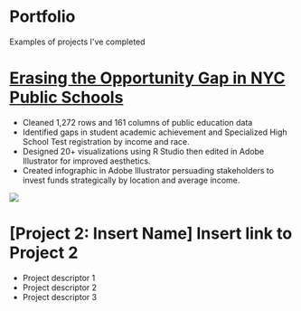 # Portfolio
Examples of projects I've completed

# [Erasing the Opportunity Gap in NYC Public Schools](https://github.com/vladimir-dinolov/NYDOE.git)
* Cleaned 1,272 rows and 161 columns of public education data
* Identified gaps in student academic achievement and Specialized High School Test registration by income and race.
* Designed 20+ visualizations using R Studio then edited in Adobe Illustrator for improved aesthetics.
* Created infographic in Adobe Illustrator persuading stakeholders to invest funds strategically by location and average income. 

![](https://github.com/vladimir-dinolov/Portfolio/blob/main/images/Infographic.PNG)
# [Project 2: Insert Name] Insert link to Project 2
* Project descriptor 1
* Project descriptor 2
* Project descriptor 3

